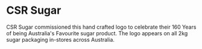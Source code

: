 # CSR Sugar 	

CSR Sugar commissioned this hand crafted logo to celebrate their 160 Years of being Australia's Favourite sugar product.
The logo appears on all 2kg sugar packaging in-stores across Australia. 




